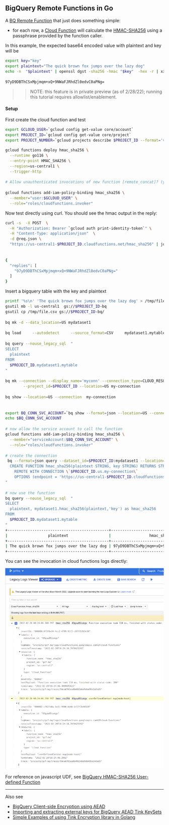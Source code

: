 
## BigQuery Remote Functions in Go

A [BQ Remote Function](https://cloud.google.com/bigquery/docs/reference/standard-sql/remote-functions) that just does something simple:

* for each row, a [Cloud Function](https://cloud.google.com/functions) will calculate the  [HMAC-SHA256](https://en.wikipedia.org/wiki/HMAC) using a passphrase provided by the function caller.

In this example, the expected base64 encoded value with plaintext and key will be

```bash
export key="key"
export plaintext="The quick brown fox jumps over the lazy dog"
echo -n  "$plaintext" | openssl dgst -sha256 -hmac "$key"  -hex -r | xxd -r -p | base64

97yD9DBThCSxMpjmqm+xQ+9NWaFJRhdZl0edvC0aPNg=
```

>> NOTE: this feature is in private preview (as of 2/28/22); running this tutorial requires allowlist/enablement.

#### Setup

First create the cloud function and test 

```bash
export GCLOUD_USER=`gcloud config get-value core/account`
export PROJECT_ID=`gcloud config get-value core/project`
export PROJECT_NUMBER=`gcloud projects describe $PROJECT_ID --format='value(projectNumber)'`
```

```bash
gcloud functions deploy hmac_sha256 \
  --runtime go116 \
  --entry-point HMAC_SHA256 \
  --region=us-central1 \
  --trigger-http

# Allow unauthenticated invocations of new function [remote_concat]? (y/N)?  N

gcloud functions add-iam-policy-binding hmac_sha256 \
  --member="user:$GCLOUD_USER" \
  --role="roles/cloudfunctions.invoker"
```


Now test directly using curl.  You should see the hmac output in the reply:

```bash
curl -s  -X POST  \
  -H "Authorization: Bearer `gcloud auth print-identity-token`" \
  -H "Content-Type: application/json"  \
  -d @req.json \
  "https://us-central1-$PROJECT_ID.cloudfunctions.net/hmac_sha256" | jq '.'


{
  "replies": [
    "97yD9DBThCSxMpjmqm+xQ+9NWaFJRhdZl0edvC0aPNg="
  ]
}
```

Insert a bigquery table with the key and plaintext

```bash
printf '%s\n' 'The quick brown fox jumps over the lazy dog' > /tmp/file.csv
gsutil mb -l us-central1  gs://$PROJECT_ID-bq
gsutil cp /tmp/file.csv gs://$PROJECT_ID-bq/

bq mk -d --data_location=US mydataset1

bq load     --autodetect     --source_format=CSV     mydataset1.mytable     gs://$PROJECT_ID-bq/file.csv plaintext:STRING

bq query --nouse_legacy_sql  "
SELECT
  plaintext
FROM
  $PROJECT_ID.mydataset1.mytable
"

bq mk --connection --display_name='myconn' --connection_type=CLOUD_RESOURCE \
        --project_id=$PROJECT_ID --location=US my-connection

bq show --location=US --connection  my-connection


export BQ_CONN_SVC_ACCOUNT=`bq show --format=json --location=US --connection  my-connection  | jq -r '.cloudResource.serviceAccountId'`
echo $BQ_CONN_SVC_ACCOUNT

# now allow the service account to call the function
gcloud functions add-iam-policy-binding hmac_sha256 \
  --member="serviceAccount:$BQ_CONN_SVC_ACCOUNT" \
  --role="roles/cloudfunctions.invoker"

# create the connection
 bq --format=json query --dataset_id=$PROJECT_ID:mydataset1 --location=US --nouse_legacy_sql  "
  CREATE FUNCTION hmac_sha256(plaintext STRING, key STRING) RETURNS STRING 
    REMOTE WITH CONNECTION \`$PROJECT_ID.us.my-connection\`
    OPTIONS (endpoint = 'https://us-central1-$PROJECT_ID.cloudfunctions.net/hmac_sha256',  user_defined_context = [('mode', 'hash')] )
"

# now use the function
bq query --nouse_legacy_sql  "
SELECT
  plaintext, mydataset1.hmac_sha256(plaintext,'key') as hmac_sha256
FROM
  $PROJECT_ID.mydataset1.mytable
"
+---------------------------------------------+----------------------------------------------+
|                  plaintext                  |                 hmac_sha256                  |
+---------------------------------------------+----------------------------------------------+
| The quick brown fox jumps over the lazy dog | 97yD9DBThCSxMpjmqm+xQ+9NWaFJRhdZl0edvC0aPNg= |
+---------------------------------------------+----------------------------------------------+
```

You can see the invocation in cloud functions logs directly:

![images/hmac_sha256.png](images/hmac_sha256.png)


For reference on javascript UDF, see [BigQuery HMAC-SHA256 User-defined Function](https://blog.salrashid.dev/articles/2020/bq-udf-hmac/)

---


Also see

- [BigQuery Client-side Encryption using AEAD](https://blog.salrashid.dev/articles/2022/bq_client_side_aead/)
- [Importing and extracting external keys for BigQuery AEAD Tink KeySets](https://blog.salrashid.dev/articles/2021/bq_aead/)
- [Simple Examples of using Tink Encryption library in Golang](https://github.com/salrashid123/tink_samples)

